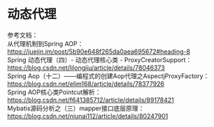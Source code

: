 # 动态代理

参考文档：  
从代理机制到Spring AOP：https://juejin.im/post/5b90e648f265da0aea695672#heading-8  
Spring 动态代理（四）- 动态代理核心类 - ProxyCreatorSupport：https://blog.csdn.net/lilongjiu/article/details/78046373  
Spring Aop（十二）——编程式的创建Aop代理之AspectjProxyFactory：https://blog.csdn.net/elim168/article/details/78377926  
Spring AOP核心类Pointcut解析：https://blog.csdn.net/f641385712/article/details/89178421  
Mybatis源码分析之（三）mapper接口底层原理：https://blog.csdn.net/niunai112/article/details/80247901